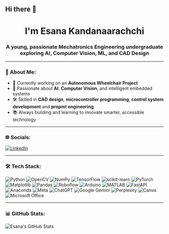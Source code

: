 ## Hi there 👋

<h1 align="center"> I'm Esana Kandanaarachchi</h1>
<h3 align="center">A young, passionate Mechatronics Engineering undergraduate exploring AI, Computer Vision, ML, and CAD Design</h3>

---

### 🧠 About Me:
- 🔭 Currently working on an **Autonomous Wheelchair Project**
- 🤖 Passionate about **AI**, **Computer Vision**, and intelligent embedded systems
- 🛠 Skilled in **CAD design**, **microcontroller programming**, **control system development** and **propmt engineering**
- 📚 Always building and learning to innovate smarter, accessible technology

---

### 🌐 Socials:

[![LinkedIn](https://img.shields.io/badge/-LinkedIn-blue?style=flat&logo=linkedin)](www.linkedin.com/in/esanakandanaarachchi)

---

### 🛠️ Tech Stack:

![Python](https://img.shields.io/badge/python-3670A0?style=for-the-badge&logo=python&logoColor=ffdd54)
![OpenCV](https://img.shields.io/badge/OpenCV-27338e?style=for-the-badge&logo=opencv&logoColor=white)
![NumPy](https://img.shields.io/badge/numpy-%23013243.svg?style=for-the-badge&logo=numpy&logoColor=white)
![TensorFlow](https://img.shields.io/badge/TensorFlow-%23FF6F00.svg?style=for-the-badge&logo=TensorFlow&logoColor=white)
![scikit-learn](https://img.shields.io/badge/scikit--learn-%23F7931E.svg?style=for-the-badge&logo=scikit-learn&logoColor=white)
![PyTorch](https://img.shields.io/badge/PyTorch-%23EE4C2C.svg?style=for-the-badge&logo=PyTorch&logoColor=white)
![Matplotlib](https://img.shields.io/badge/Matplotlib-%23ffffff.svg?style=for-the-badge&logo=Matplotlib&logoColor=black)
![Pandas](https://img.shields.io/badge/pandas-%23150458.svg?style=for-the-badge&logo=pandas&logoColor=white)
![Roboflow](https://img.shields.io/badge/Roboflow-0A0A0A?style=for-the-badge&logo=roboflow&logoColor=white)
![Arduino](https://img.shields.io/badge/-Arduino-00979D?style=for-the-badge&logo=Arduino&logoColor=white)
![MATLAB](https://img.shields.io/badge/MATLAB-0076A8?style=for-the-badge&logo=Mathworks&logoColor=white)
![FastAPI](https://img.shields.io/badge/fastapi-005571?style=for-the-badge&logo=fastapi&logoColor=white)
![Anaconda](https://img.shields.io/badge/Anaconda-44A833?style=for-the-badge&logo=anaconda&logoColor=white)
![Meta](https://img.shields.io/badge/Meta-%230467DF.svg?style=for-the-badge&logo=Meta&logoColor=white)
![ChatGPT](https://img.shields.io/badge/chatGPT-74aa9c?style=for-the-badge&logo=openai&logoColor=white)
![Google Gemini](https://img.shields.io/badge/google%20gemini-8E75B2?style=for-the-badge&logo=google%20gemini&logoColor=white)
![Perplexity](https://img.shields.io/badge/perplexity-000000?style=for-the-badge&logo=perplexity&logoColor=088F8F)
![Canva](https://img.shields.io/badge/Canva-%2300C4CC.svg?style=for-the-badge&logo=Canva&logoColor=white)
![Microsoft Office](https://img.shields.io/badge/Microsoft_Office-D83B01?style=for-the-badge&logo=microsoft-office&logoColor=white)

---

### 📊 GitHub Stats:

![Esana's GitHub Stats](https://github-readme-stats.vercel.app/api?username=EsanaKomudi&show_icons=true&theme=radical&cache_seconds=60)


